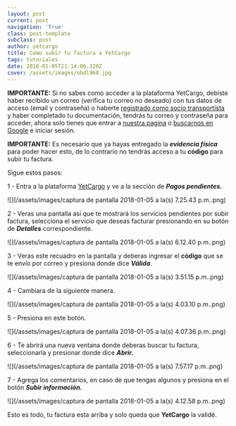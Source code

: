 ```yaml
---
layout: post
current: post
navigation: 'True'
class: post-template
subclass: post
author: yetcargo
title: Como subir tu factura a YetCargo
tags: tutoriales
date: 2018-01-05T21:14:06.320Z
cover: /assets/images/obdl960.jpg
---
```

**IMPORTANTE:** Si no sabes como acceder a la plataforma YetCargo, debiste haber recibido un correo (verifica tu correo no deseado) con tus datos de acceso (email y contraseña) o haberte [registrado como socio transportista](https://yetcargo.com/registro_socio) y haber completado tu documentación, tendrás tu correo y contraseña para acceder, ahora solo tienes que entrar a [nuestra pagina](https://yetcargo.com/) o [buscarnos en Google](https://www.google.com.mx/search?q=yetcargo) e iniciar sesión.

**IMPORTANTE:** Es necesario que ya hayas entregado la **_evidencia física_** para poder hacer esto, de lo contrario no tendrás acceso a tu **código** para subir tu factura.

Sigue estos pasos:

1 - Entra a la plataforma [YetCargo](https://yetcargo.com/login) y ve a la sección de **_Pagos pendientes._**

![](/assets/images/captura de pantalla 2018-01-05 a la(s) 7.25.43 p.m..png)

2 - Veras una pantalla así que te mostrará los servicios pendientes por subir factura, selecciona el servicio que deseas facturar presionando en su botón de **_Detalles_** correspondiente.

![](/assets/images/captura de pantalla 2018-01-05 a la(s) 6.12.40 p.m..png)

3 - Veras este recuadro en la pantalla y deberas ingresar el **código** que se te envío por correo y presiona donde dice **_Válida_**.

![](/assets/images/captura de pantalla 2018-01-05 a la(s) 3.51.15 p.m..png)

4 - Cambiara de la siguiente manera.

![](/assets/images/captura de pantalla 2018-01-05 a la(s) 4.03.10 p.m..png)

5 - Presiona en este botón.

![](/assets/images/captura de pantalla 2018-01-05 a la(s) 4.07.36 p.m..png)

6 - Te abrirá una nueva ventana donde deberas buscar tu factura, seleccionarla y presionar donde dice **_Abrir._**

![](/assets/images/captura de pantalla 2018-01-05 a la(s) 7.57.17 p.m..png)

7 - Agrega los comentarios, en caso de que tengas algunos y presiona en el botón **_Subir información._**

![](/assets/images/captura de pantalla 2018-01-05 a la(s) 4.12.58 p.m..png)

Esto es todo, tu factura esta arriba y solo queda que **YetCargo** la validé.
